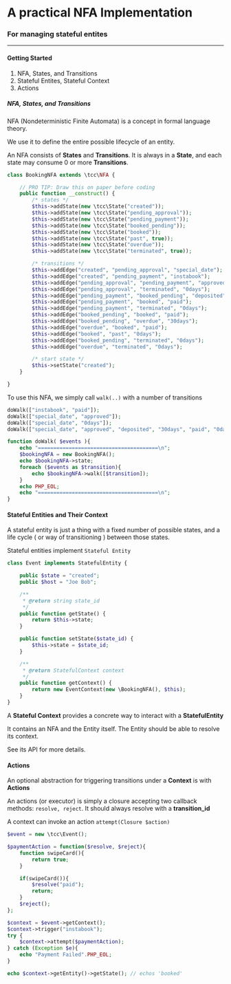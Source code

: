 A practical NFA Implementation
===
### For managing stateful entites

---
#### Getting Started
1. NFA, States, and Transitions
2. Stateful Entites, Stateful Context
3. Actions

##### NFA, States, and Transitions
NFA (Nondeterministic Finite Automata) is a concept in formal language theory.

We use it to define the entire possible lifecycle of an entity.

An NFA consists of **States** and **Transitions**. It is always in a **State**, and each
state may consume 0 or more **Transitions**.

```php
class BookingNFA extends \tcc\NFA {

    // PRO TIP: Draw this on paper before coding
    public function __construct() {
        /* states */
        $this->addState(new \tcc\State("created"));
        $this->addState(new \tcc\State("pending_approval"));
        $this->addState(new \tcc\State("pending_payment"));
        $this->addState(new \tcc\State("booked_pending"));
        $this->addState(new \tcc\State("booked"));
        $this->addState(new \tcc\State("past", true));
        $this->addState(new \tcc\State("overdue"));
        $this->addState(new \tcc\State("terminated", true));

        /* transitions */
        $this->addEdge("created", "pending_approval", "special_date");
        $this->addEdge("created", "pending_payment", "instabook");
        $this->addEdge("pending_approval", "pending_payment", "approved");
        $this->addEdge("pending_approval", "terminated", "0days");
        $this->addEdge("pending_payment", "booked_pending", "deposited");
        $this->addEdge("pending_payment", "booked", "paid");
        $this->addEdge("pending_payment", "terminated", "0days");
        $this->addEdge("booked_pending", "booked", "paid");
        $this->addEdge("booked_pending", "overdue", "30days");
        $this->addEdge("overdue", "booked", "paid");
        $this->addEdge("booked", "past", "0days");
        $this->addEdge("booked_pending", "terminated", "0days");
        $this->addEdge("overdue", "terminated", "0days");

        /* start state */
        $this->setState("created");
    }

}
```

To use this NFA, we simply call `walk(..)` with a number of transitions

```php
doWalk(["instabook", "paid"]);
doWalk(["special_date", "approved"]);
doWalk(["special_date", "0days"]);
doWalk(["special_date", "approved", "deposited", "30days", "paid", "0days"]);

function doWalk( $events ){
    echo "=======================================\n";
    $bookingNFA = new BookingNFA();
    echo $bookingNFA->state;
    foreach ($events as $transition){
        echo $bookingNFA->walk([$transition]);
    }
    echo PHP_EOL;
    echo "=======================================\n";
}
```

#### Stateful Entities and Their Context
A stateful entity is just a thing with a fixed number of possible states, and a life cycle
( or way of transitioning ) between those states.

Stateful entities implement `Stateful Entity`
```php
class Event implements StatefulEntity {

    public $state = "created";
    public $host = "Joe Bob";

    /**
     * @return string state_id
     */
    public function getState() {
        return $this->state;
    }

    public function setState($state_id) {
        $this->state = $state_id;
    }

    /**
     * @return StatefulContext context
     */
    public function getContext() {
        return new EventContext(new \BookingNFA(), $this);
    }
}
```

A **Stateful Context** provides a concrete way to interact with a **StatefulEntity**

It contains an NFA and the Entity itself. The Entity should be able to resolve its context. 

See its API for more details.

#### Actions
An optional abstraction for triggering transitions under a **Context** is with **Actions**

An actions (or executor) is simply a closure accepting two callback methods: `resolve, reject`.
It should always resolve with a **transition_id**

A context can invoke an action `attempt(Closure $action)`
```php
$event = new \tcc\Event();

$paymentAction = function($resolve, $reject){
    function swipeCard(){
        return true;
    }

    if(swipeCard()){
        $resolve("paid");
        return;
    }
    $reject();
};

$context = $event->getContext();
$context->trigger("instabook");
try {
    $context->attempt($paymentAction);
} catch (Exception $e){
    echo "Payment Failed".PHP_EOL;
}

echo $context->getEntity()->getState(); // echos 'booked'
```